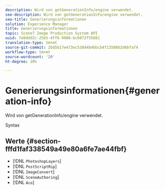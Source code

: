 ```yaml
---
description: Wird von getGenerationInfo/engine verwendet.
seo-description: Wird von getGenerationInfo/engine verwendet.
seo-title: Generierungsinformationen
solution: Experience Manager
title: Generierungsinformationen
topic: Scene7 Image Production System API
uuid: 7e0ddd2c-25b5-4ff6-9906-bc6072f55681
translation-type: tm+mt
source-git-commit: 2bd5b17e473ec53844b4bbcb4f13580b2d6bfaf4
workflow-type: tm+mt
source-wordcount: '20'
ht-degree: 10%

---
```



# Generierungsinformationen{#generation-info}

Wird von getGenerationInfo/engine verwendet.

Syntax

## Werte {#section-fffd1faf338549a49e80a6fe7ae44fbf}

* [!DNL `PhotoshopLayers`]
* [!DNL `PostScriptRip`]
* [!DNL `ImageConvert`]
* [!DNL `SceneAuthoring`]
* [!DNL `Aco`]

